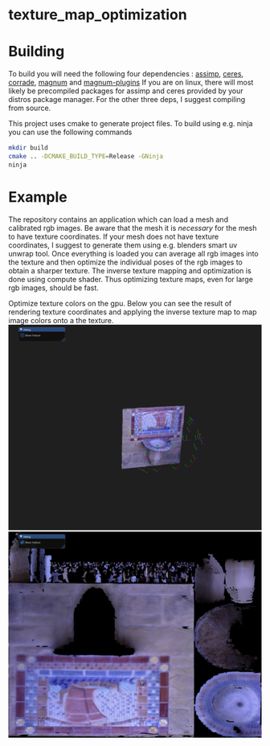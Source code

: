 # texture_map_optimization

# Building
To build you will need the following four dependencies : [assimp](https://github.com/assimp/assimp), [ceres](https://github.com/ceres-solver/ceres-solver),  [corrade](https://github.com/mosra/corrade), [magnum](https://github.com/mosra/magnum) and [magnum-plugins](https://github.com/mosra/magnum-plugins)
If you are on linux, there will most likely be precompiled packages for assimp and ceres provided by your
distros package manager. For the other three deps, I suggest compiling from source.

This project uses cmake to generate project files.
To build using e.g. ninja you can use the following commands
```bash
mkdir build
cmake .. -DCMAKE_BUILD_TYPE=Release -GNinja
ninja
```
# Example
The repository contains an application which can load a mesh and calibrated rgb images.
Be aware that the mesh it is *necessary* for the mesh to have texture coordinates.
If your mesh does not have texture coordinates, I suggest to generate them using e.g.
blenders smart uv unwrap tool.
Once everything is loaded you can average all rgb images into the 
texture and then optimize the individual poses of the rgb images 
to obtain a sharper texture.
The inverse texture mapping and optimization is done using compute shader.
Thus optimizing texture maps, even for large rgb images, should be fast.

Optimize texture colors on the gpu. Below you can see the result of rendering texture coordinates
and applying the inverse texture map to map image colors onto a the texture.
![alt text](https://github.com/Janos95/texture_map_optimization/blob/master/render.png)
![alt text](https://github.com/Janos95/texture_map_optimization/blob/master/texture.png)
